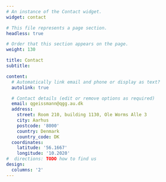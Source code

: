 ```yaml
---
# An instance of the Contact widget.
widget: contact

# This file represents a page section.
headless: true

# Order that this section appears on the page.
weight: 130

title: Contact
subtitle:

content:
  # Automatically link email and phone or display as text?
  autolink: true

  # Contact details (edit or remove options as required)
  email: qgeissmann@qgg.au.dk
  address:
    street: Room 210, building 1130, Ole Worms Alle 3
    city: Aarhus
    postcode: '8000'
    country: Denmark
    country_code: DK
  coordinates:
    latitude: '56.1667'
    longitude: '10.2020'
#  directions: TODO how to find us
design:
  columns: '2'
---
```

